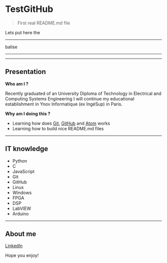 # TestGitHub

> First real README.md file

Lets put here the <hr> balise
<hr></hr>
<hr>

## Presentation

**Who am I ?**

Recently graduated of an University Diploma of Technology in Electrical and Computing Systems Engineering I will continue my educational establishment in Ynov Informatique (ex IngéSup) in Paris.

**Why am I doing this ?**

- Learning how does <a href="https://git-scm.com/" target="_blank">Git</a>, <a href="https://github.com/" target="_blank">GitHub</a> and <a href="https://atom.io/" target="_blank">Atom</a> works
- Learning how to build nice README.md files

---

## IT knowledge

- Python
- C
- JavaScript
- Git
- GitHub
- Linux
- Windows
- FPGA
- DSP
- LabVIEW
- Arduino

---

## About me

<a href="https://linkedin.com/in/aberna/" target="_blank">LinkedIn</a>


Hope you enjoy!
